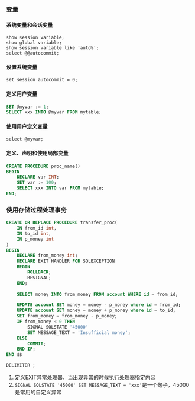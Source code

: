### 变量
#### 系统变量和会话变量
```
show session variable;
show global variable;
show session variable like 'auto%';
select @@autocommit;
```

#### 设置系统变量
```
set session autocommit = 0;
```

#### 定义用户变量
```sql
SET @myvar := 1;
SELECT xxx INTO @myvar FROM mytable;
```

#### 使用用户定义变量
```
select @myvar;
```

#### 定义、声明和使用局部变量
```sql
CREATE PROCEDURE proc_name()
BEGIN
	DECLARE var INT;
	SET var := 100;
	SELECT xxx INTO var FROM mytable;
END;
```

### 使用存储过程处理事务
```sql
CREATE OR REPLACE PROCEDURE transfer_proc(
    IN from_id int,
    IN to_id int,
    IN p_money int
)
BEGIN
    DECLARE from_money int;
    DECLARE EXIT HANDLER FOR SQLEXCEPTION
    BEGIN
        ROLLBACK;
        RESIGNAL;
    END;
    
    SELECT money INTO from_money FROM account WHERE id = from_id;

    UPDATE account SET money = money - p_money where id = from_id;
    UPDATE account SET money = money + p_money where id = to_id;
    SET from_money = from_money - p_money;
    IF from_money < 0 THEN
        SIGNAL SQLSTATE '45000'
        SET MESSAGE_TEXT = 'Insufficial money';
    ELSE
        COMMIT;
    END IF;
END $$

DELIMITER ;
```
1. 定义EXIT异常处理器，当出现异常的时候执行处理器指定内容 
2. `SIGNAL SQLSTATE '45000' SET MESSAGE_TEXT = 'xxx'`是一个句子，45000是常用的自定义异常